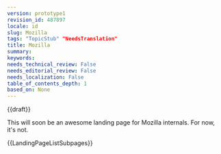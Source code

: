 ```yaml
---
version: prototype1
revision_id: 487897
locale: id
slug: Mozilla
tags: "TopicStub" "NeedsTranslation"
title: Mozilla
summary: 
keywords: 
needs_technical_review: False
needs_editorial_review: False
needs_localization: False
table_of_contents_depth: 1
based_on: None
---
```

<div>
 {{draft}}</div>
<p>This will soon be an awesome landing page for Mozilla internals. For now, it's not.</p>
<div>
 {{LandingPageListSubpages}}</div>

